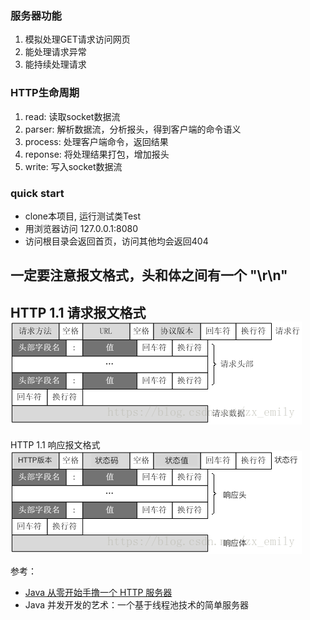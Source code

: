 ### 服务器功能
1. 模拟处理GET请求访问网页
2. 能处理请求异常
3. 能持续处理请求

### HTTP生命周期
1. read: 读取socket数据流
2. parser: 解析数据流，分析报头，得到客户端的命令语义
3. process: 处理客户端命令，返回结果
4. reponse: 将处理结果打包，增加报头
5. write: 写入socket数据流

### quick start
- clone本项目, 运行测试类Test
- 用浏览器访问 127.0.0.1:8080
- 访问根目录会返回首页，访问其他均会返回404

一定要注意报文格式，头和体之间有一个 "\r\n"
---
HTTP 1.1 请求报文格式
![img.png](pic/img.png)
---
HTTP 1.1 响应报文格式
![img.png](pic/response.png)


参考：
- [Java 从零开始手撸一个 HTTP 服务器](https://blog.csdn.net/rizero/article/details/111410244)
- Java 并发开发的艺术：一个基于线程池技术的简单服务器
